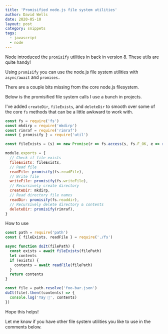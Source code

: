 ```yaml
---
title: 'Promisified node.js file system utilities'
author: David Wells
date: 2020-05-10
layout: post
category: snippets
tags:
  - javascript
  - node
---
```


Node introduced the `promisify` utilities in back in version 8. These utils are quite handy!

Using `promisify` you can use the node.js file system utilities with `async/await` and `promises.`

There are a couple bits missing from the core node.js filesystem.

Below is the promisified file system calls I use a bunch in projects.

I've added `createDir`, `fileExists`, and `deleteDir` to smooth over some of the core `fs` methods that can be a little awkward to work with.

```js
const fs = require('fs')
const mkdirp = require('mkdirp')
const rimraf = require('rimraf')
const { promisify } = require('util')

const fileExists = (s) => new Promise(r => fs.access(s, fs.F_OK, e => r(!e)))

module.exports = {
  // Check if file exists
  fileExists: fileExists,
  // Read file
  readFile: promisify(fs.readFile),
  // Write file
  writeFile: promisify(fs.writeFile),
  // Recursively create directory
  createDir: mkdirp,
  // Read directory file names
  readDir: promisify(fs.readdir),
  // Recursively delete directory & contents
  deleteDir: promisify(rimraf),
}
```

How to use

```js
const path = require('path')
const { fileExists, readFile } = require('./fs')

async function doIt(filePath) {
  const exists = await fileExists(filePath)  
  let contents
  if (exists) {
    contents = await readFile(filePath)
  }
  return contents
}

const file = path.resolve('foo-bar.json')
doIt(file).then((contents) => {
  console.log('Yay 🎉', contents)
})
```

Hope this helps!

Let me know if you have other file system utilities you like to use in the comments below.

